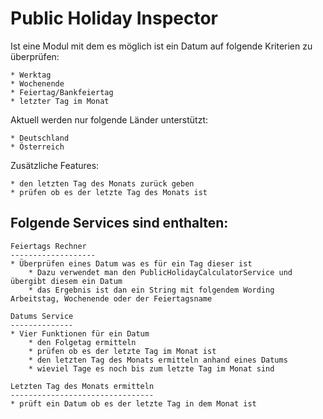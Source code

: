 # Public Holiday Inspector

Ist eine Modul mit dem es möglich ist ein Datum auf folgende Kriterien zu überprüfen:

    * Werktag
    * Wochenende
    * Feiertag/Bankfeiertag
    * letzter Tag im Monat
    
Aktuell werden nur folgende Länder unterstützt:

    * Deutschland
    * Österreich
    
    
Zusätzliche Features:

    * den letzten Tag des Monats zurück geben
    * prüfen ob es der letzte Tag des Monats ist
    
    
Folgende Services sind enthalten:
---------------------------------

    Feiertags Rechner
    -------------------
    * Überprüfen eines Datum was es für ein Tag dieser ist
        * Dazu verwendet man den PublicHolidayCalculatorService und übergibt diesem ein Datum
        * das Ergebnis ist dan ein String mit folgendem Wording Arbeitstag, Wochenende oder der Feiertagsname
    
    Datums Service
    --------------
    * Vier Funktionen für ein Datum
        * den Folgetag ermitteln
        * prüfen ob es der letzte Tag im Monat ist
        * den letzten Tag des Monats ermitteln anhand eines Datums
        * wieviel Tage es noch bis zum letzte Tag im Monat sind
        
    Letzten Tag des Monats ermitteln
    --------------------------------
    * prüft ein Datum ob es der letzte Tag in dem Monat ist
   